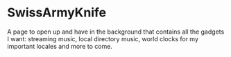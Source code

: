 # SwissArmyKnife
A page to open up and have in the background that contains all the gadgets I want: streaming music, local directory music, world clocks for my important locales and more to come.
